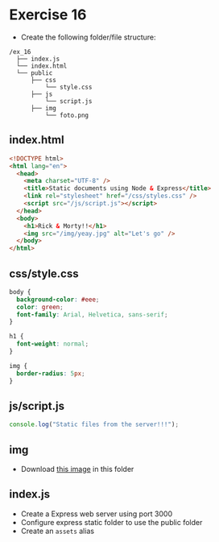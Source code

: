 # Exercise 16

- Create the following folder/file structure:

```
/ex_16
  ├── index.js
  └── index.html
  └── public
      ├── css
          └── style.css
      ├── js
          └── script.js
      ├── img
          └── foto.png
```

## index.html

```html
<!DOCTYPE html>
<html lang="en">
  <head>
    <meta charset="UTF-8" />
    <title>Static documents using Node & Express</title>
    <link rel="stylesheet" href="/css/styles.css" />
    <script src="/js/script.js"></script>
  </head>
  <body>
    <h1>Rick & Morty!!</h1>
    <img src="/img/yeay.jpg" alt="Let's go" />
  </body>
</html>
```

## css/style.css

```css
body {
  background-color: #eee;
  color: green;
  font-family: Arial, Helvetica, sans-serif;
}

h1 {
  font-weight: normal;
}

img {
  border-radius: 5px;
}
```

## js/script.js

```js
console.log("Static files from the server!!!");
```

## img

- Download [this image](../../resources/images/node/yeay.jpg) in this folder

## index.js

- Create a Express web server using port 3000
- Configure express static folder to use the public folder
- Create an `assets` alias
